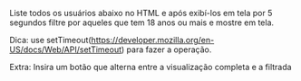 Liste todos os usuários abaixo no HTML e após exibí-los em tela por 5 segundos filtre por aqueles que tem 18 anos ou mais e mostre em tela. 

Dica: use setTimeout(https://developer.mozilla.org/en-US/docs/Web/API/setTimeout) para fazer a operação.

Extra: Insira um botão que alterna entre a visualização completa e a filtrada